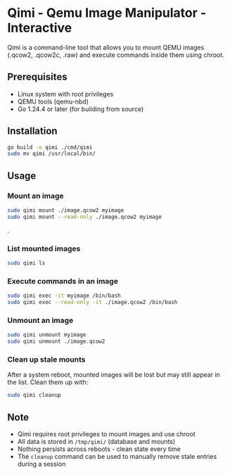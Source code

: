# Qimi - Qemu Image Manipulator - Interactive

Qimi is a command-line tool that allows you to mount QEMU images (.qcow2, .qcow2c, .raw) and execute commands inside them using chroot.

## Prerequisites

- Linux system with root privileges
- QEMU tools (qemu-nbd)
- Go 1.24.4 or later (for building from source)

## Installation

```bash
go build -o qimi ./cmd/qimi
sudo mv qimi /usr/local/bin/
```

## Usage

### Mount an image

```bash
sudo qimi mount ./image.qcow2 myimage
sudo qimi mount --read-only ./image.qcow2 myimage
```
.

### List mounted images

```bash
sudo qimi ls
```

### Execute commands in an image

```bash
sudo qimi exec -it myimage /bin/bash
sudo qimi exec --read-only -it ./image.qcow2 /bin/bash
```

### Unmount an image

```bash
sudo qimi unmount myimage
sudo qimi unmount ./image.qcow2
```

### Clean up stale mounts

After a system reboot, mounted images will be lost but may still appear in the list. Clean them up with:

```bash
sudo qimi cleanup
```

## Note

- Qimi requires root privileges to mount images and use chroot
- All data is stored in `/tmp/qimi/` (database and mounts)
- Nothing persists across reboots - clean state every time
- The `cleanup` command can be used to manually remove stale entries during a session